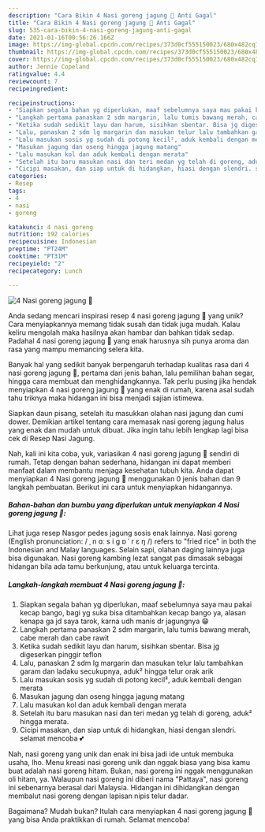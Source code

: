 ```yaml
---
description: "Cara Bikin 4 Nasi goreng jagung 🌽 Anti Gagal"
title: "Cara Bikin 4 Nasi goreng jagung 🌽 Anti Gagal"
slug: 535-cara-bikin-4-nasi-goreng-jagung-anti-gagal
date: 2021-01-16T00:56:26.166Z
image: https://img-global.cpcdn.com/recipes/373d0cf555150023/680x482cq70/4-nasi-goreng-jagung-🌽-foto-resep-utama.jpg
thumbnail: https://img-global.cpcdn.com/recipes/373d0cf555150023/680x482cq70/4-nasi-goreng-jagung-🌽-foto-resep-utama.jpg
cover: https://img-global.cpcdn.com/recipes/373d0cf555150023/680x482cq70/4-nasi-goreng-jagung-🌽-foto-resep-utama.jpg
author: Jennie Copeland
ratingvalue: 4.4
reviewcount: 7
recipeingredient:

recipeinstructions:
- "Siapkan segala bahan yg diperlukan, maaf sebelumnya saya mau pakai kecap bango, bagi yg suka bisa ditambahkan kecap bango ya, alasan kenapa ga jd saya tarok, karna udh manis dr jagungnya 😁"
- "Langkah pertama panaskan 2 sdm margarin, lalu tumis bawang merah, cabe merah dan cabe rawit"
- "Ketika sudah sedikit layu dan harum, sisihkan sbentar. Bisa jg digeserkan pinggir teflon"
- "Lalu, panaskan 2 sdm lg margarin dan masukan telur lalu tambahkan garam dan ladaku secukupnya, aduk² hingga telur orak arik"
- "Lalu masukan sosis yg sudah di potong kecil², aduk kembali dengan merata"
- "Masukan jagung dan oseng hingga jagung matang"
- "Lalu masukan kol dan aduk kembali dengan merata"
- "Setelah itu baru masukan nasi dan teri medan yg telah di goreng, aduk² hingga merata."
- "Cicipi masakan, dan siap untuk di hidangkan, hiasi dengan slendri. selamat mencoba 💕"
categories:
- Resep
tags:
- 4
- nasi
- goreng

katakunci: 4 nasi goreng 
nutrition: 192 calories
recipecuisine: Indonesian
preptime: "PT24M"
cooktime: "PT31M"
recipeyield: "2"
recipecategory: Lunch

---
```



![4 Nasi goreng jagung 🌽](https://img-global.cpcdn.com/recipes/373d0cf555150023/680x482cq70/4-nasi-goreng-jagung-🌽-foto-resep-utama.jpg)

Anda sedang mencari inspirasi resep 4 nasi goreng jagung 🌽 yang unik? Cara menyiapkannya memang tidak susah dan tidak juga mudah. Kalau keliru mengolah maka hasilnya akan hambar dan bahkan tidak sedap. Padahal 4 nasi goreng jagung 🌽 yang enak harusnya sih punya aroma dan rasa yang mampu memancing selera kita.

Banyak hal yang sedikit banyak berpengaruh terhadap kualitas rasa dari 4 nasi goreng jagung 🌽, pertama dari jenis bahan, lalu pemilihan bahan segar, hingga cara membuat dan menghidangkannya. Tak perlu pusing jika hendak menyiapkan 4 nasi goreng jagung 🌽 yang enak di rumah, karena asal sudah tahu triknya maka hidangan ini bisa menjadi sajian istimewa.

Siapkan daun pisang, setelah itu masukkan olahan nasi jagung dan cumi dower. Demikian artikel tentang cara memasak nasi goreng jagung halus yang enak dan mudah untuk dibuat. Jika ingin tahu lebih lengkap lagi bisa cek di Resep Nasi Jagung.


Nah, kali ini kita coba, yuk, variasikan 4 nasi goreng jagung 🌽 sendiri di rumah. Tetap dengan bahan sederhana, hidangan ini dapat memberi manfaat dalam membantu menjaga kesehatan tubuh kita. Anda dapat menyiapkan 4 Nasi goreng jagung 🌽 menggunakan 0 jenis bahan dan 9 langkah pembuatan. Berikut ini cara untuk menyiapkan hidangannya.

<!--inarticleads1-->

##### Bahan-bahan dan bumbu yang diperlukan untuk menyiapkan 4 Nasi goreng jagung 🌽:



Lihat juga resep Nasgor pedes jagung sosis enak lainnya. Nasi goreng (English pronunciation: / ˌ n ɑː s i ɡ ɒ ˈ r ɛ ŋ /) refers to &#34;fried rice&#34; in both the Indonesian and Malay languages. Selain sapi, olahan daging lainnya juga bisa digunakan. Nasi goreng kambing lezat sangat pas dimasak sebagai hidangan bila ada tamu berkunjung, atau untuk keluarga tercinta. 

<!--inarticleads2-->

##### Langkah-langkah membuat 4 Nasi goreng jagung 🌽:

1. Siapkan segala bahan yg diperlukan, maaf sebelumnya saya mau pakai kecap bango, bagi yg suka bisa ditambahkan kecap bango ya, alasan kenapa ga jd saya tarok, karna udh manis dr jagungnya 😁
1. Langkah pertama panaskan 2 sdm margarin, lalu tumis bawang merah, cabe merah dan cabe rawit
1. Ketika sudah sedikit layu dan harum, sisihkan sbentar. Bisa jg digeserkan pinggir teflon
1. Lalu, panaskan 2 sdm lg margarin dan masukan telur lalu tambahkan garam dan ladaku secukupnya, aduk² hingga telur orak arik
1. Lalu masukan sosis yg sudah di potong kecil², aduk kembali dengan merata
1. Masukan jagung dan oseng hingga jagung matang
1. Lalu masukan kol dan aduk kembali dengan merata
1. Setelah itu baru masukan nasi dan teri medan yg telah di goreng, aduk² hingga merata.
1. Cicipi masakan, dan siap untuk di hidangkan, hiasi dengan slendri. selamat mencoba 💕


Nah, nasi goreng yang unik dan enak ini bisa jadi ide untuk membuka usaha, lho. Menu kreasi nasi goreng unik dan nggak biasa yang bisa kamu buat adalah nasi goreng hitam. Bukan, nasi goreng ini nggak menggunakan oli hitam, ya. Walaupun nasi goreng ini diberi nama &#34;Pattaya&#34;, nasi goreng ini sebenarnya berasal dari Malaysia. Hidangan ini dihidangkan dengan membalut nasi goreng dengan lapisan nipis telur dadar. 

Bagaimana? Mudah bukan? Itulah cara menyiapkan 4 nasi goreng jagung 🌽 yang bisa Anda praktikkan di rumah. Selamat mencoba!
